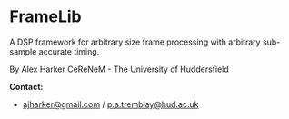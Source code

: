 FrameLib
========

A DSP framework for arbitrary size frame processing with arbitrary sub-sample accurate timing.

By Alex Harker
CeReNeM - The University of Huddersfield

**Contact:**

* ajharker@gmail.com / p.a.tremblay@hud.ac.uk